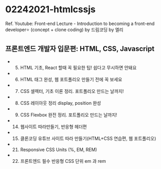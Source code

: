 # 02242021-htmlcssjs
Ref. Youtube: Front-end Lecture - Introduction to becoming a front-end developer⭐ (concept + clone coding) by 드림코딩 by 엘리

## 프론트엔드 개발자 입문편: HTML, CSS, Javascript
- 5. HTML 기초, React 할때 꼭 필요한 팁! 쉽다고 무시하면 안돼요
- 6. HTML 태그 완성, 웹 포트폴리오 만들기 전에 꼭 보세요
- 7. CSS 셀렉터, 기초 이론 정리. 포트폴리오 만드는 날까지!
- 8. CSS 레이아웃 정리 display, position 완성
- 9. CSS Flexbox 완전 정리. 포트폴리오 만드는 날까지!
- 14. 웹사이트 따라만들기, 반응형 헤더편
- 15. 클론코딩 유튜브 사이트 따라 만들기(HTML+CSS 연습편, 웹 포트폴리오)
- 21. Responsive CSS Units (%, EM, REM)
- 22. 프론트엔드 필수 반응형 CSS 단위 em 과 rem